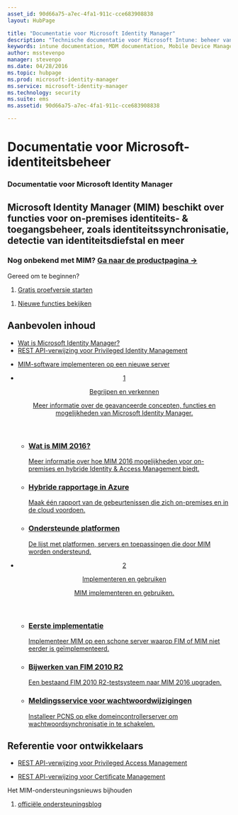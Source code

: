 ```yaml
---
asset_id: 90d66a75-a7ec-4fa1-911c-cce683908838
layout: HubPage

title: "Documentatie voor Microsoft Identity Manager"
description: "Technische documentatie voor Microsoft Intune: beheer van mobiele apparaten en toepassingen"
keywords: intune documentation, MDM documentation, Mobile Device Management Documentation, Mobile Device and Application Management Documentation
author: msstevenpo
manager: stevenpo
ms.date: 04/28/2016
ms.topic: hubpage
ms.prod: microsoft-identity-manager
ms.service: microsoft-identity-manager
ms.technology: security
ms.suite: ems
ms.assetid: 90d66a75-a7ec-4fa1-911c-cce683908838

---
```

# Documentatie voor Microsoft-identiteitsbeheer
<article id="main">
    <section id="hero-content">
      <h1>Documentatie voor Microsoft Identity Manager</h1>
      <h2>Microsoft Identity Manager (MIM) beschikt over functies voor on-premises identiteits- &amp; toegangsbeheer, zoals identiteitssynchronisatie, detectie van identiteitsdiefstal en meer</h2>
      <h3>Nog onbekend met MIM? <a href="http://go.microsoft.com/fwlink/?LinkId=816853" target="\_blank">Ga naar de productpagina &rarr;</a></h3>     
    </section>
    <aside class="alert section-border">
      <p>Gereed om te beginnen?</p>
      <ol class="action-list">
        <li><a href="https://www.microsoft.com/evalcenter/evaluate-microsoft-identity-manager-2016" target="\_blank" class="button-bordered button-translucent">Gratis proefversie starten</a></li>
      </ol>
      <ol class="action-list">
        <li><a href="http://connect.microsoft.com/site1164/Downloads/DownloadDetails.aspx?DownloadID=61395" target="\_blank" class="button-bordered button-translucent">Nieuwe functies bekijken</a></li>
      </ol>
    </aside>
    <section id="featured" class="container">
      <h2 class="section-heading"><span class="icon icon-warning"></span> Aanbevolen inhoud</h2>
      <div class="features row">
        <ul class="column column-half">
          <li><a href="/microsoft-identity-manager/understand-explore/microsoft-identity-manager-2016">Wat is Microsoft Identity Manager?</a></li>
          <li><a href="/microsoft-identity-manager/reference/privileged-access-management-rest-api-reference">REST API-verwijzing voor Privileged Identity Management</a></li>
        </ul>
        <ul class="column column-half">
          <li><a href="/microsoft-identity-manager/deploy-use/microsoft-identity-manager-deploy">MIM-software implementeren op een nieuwe server</a></li>
        </ul>
      </div>
    </section>
    <div id="journeys">
      <section class="container">
        <ul class="journeys-list">
          <li class="journey-step">
            <header class="journey-step-header row">
              <a href="/microsoft-identity-manager/understand-explore/microsoft-identity-manager-2016">
                <div class="title column-third">
                  <span class="step-number">1</span>
                  <p>Begrijpen en verkennen</p>
                </div>
                <p class="description column-two-thirds">Meer informatie over de geavanceerde concepten, functies en mogelijkheden van Microsoft Identity Manager.
                </p>
              </a>
            </header>
            <section class="journey-step-elements content">
              <ul class="row">
                <li class="column-third">
                  <a href="/microsoft-identity-manager/understand-explore/microsoft-identity-manager-2016">
                    <h3>Wat is MIM 2016?</h3>
                    <p>Meer informatie over hoe MIM 2016 mogelijkheden voor on-premises en hybride Identity &amp; Access Management biedt.</p>
                  </a>
                </li>
                <li class="column-third">
                  <a href="/microsoft-identity-manager/understand-explore/identity-manager-hybrid-reporting-azure">
                    <h3>Hybride rapportage in Azure</h3>
                    <p>Maak één rapport van de gebeurtenissen die zich on-premises en in de cloud voordoen.</p>
                  </a>
                </li>
                <li class="column-third">
                  <a href="/microsoft-identity-manager/plan-design/microsoft-identity-manager-2016-supported-platforms">
                    <h3>Ondersteunde platformen</h3>
                    <p>De lijst met platformen, servers en toepassingen die door MIM worden ondersteund.</p>
                  </a>
                </li>
              </ul>
            </section>
          </li>
          <li class="journey-step">
            <header class="journey-step-header row">
              <a href="/microsoft-identity-manager/deploy-use/microsoft-identity-manager-deploy">
                <div class="title column-third">
                  <span class="step-number">2</span>
                  <p>Implementeren en gebruiken</p>
                </div>
                <p class="description column-two-thirds">MIM implementeren en gebruiken.
                </p>
              </a>
            </header>
            <section class="journey-step-elements content">
              <ul class="row">
                <li class="column-third">
                  <a href="/microsoft-identity-manager/deploy-use/microsoft-identity-manager-deploy">
                    <h3>Eerste implementatie</h3>
                    <p>Implementeer MIM op een schone server waarop FIM of MIM niet eerder is geïmplementeerd.</p>
                  </a>
                </li>
                <li class="column-third">
                  <a href="/microsoft-identity-manager/deploy-use/microsoft-identity-manager-2016-upgrade-from-fim-2010-R2">
                    <h3>Bijwerken van FIM 2010 R2</h3>
                    <p>Een bestaand FIM 2010 R2-testsysteem naar MIM 2016 upgraden.</p>
                  </a>
                </li>
                <li class="column-third">
                  <a href="/microsoft-identity-manager/deploy-use/deploying-mim-password-change-notification-service-on-domain-controller">
                    <h3>Meldingsservice voor wachtwoordwijzigingen</h3>
                    <p>Installeer PCNS op elke domeincontrollerserver om wachtwoordsynchronisatie in te schakelen.</p>
                  </a>
                </li>
              </ul>
            </section>
          </li>
        </ul>
      </section>
    </div>
    <div class="section-border">
      <section class="resources container">
        <h2 class="section-heading"><span class="icon icon-options"></span> Referentie voor ontwikkelaars</h2>
        <div class="resource-list row">
          <ul class="column-half">
            <li><a href="/microsoft-identity-manager/reference/privileged-access-management-rest-api-reference">REST API-verwijzing voor Privileged Access Management</a></li>
          </ul>
          <ul class="column-half">
            <li><a href="/microsoft-identity-manager/reference/certificate-management-rest-api-reference">REST API-verwijzing voor Certificate Management</a></li>
          </ul>
        </div>
      </section>
    </div>
    <aside class="alert alert-social">
      <p>Het MIM-ondersteuningsnieuws bijhouden</p>
      <ol class="action-list">
        <li><a href="https://blogs.technet.microsoft.com/iamsupport/" target="\_blank" class="button-bordered button-translucent">officiële ondersteuningsblog</a></li>
      </ol>
    </aside>
</article>


<!--HONumber=Jun16_HO4-->


